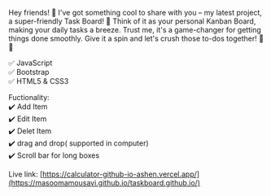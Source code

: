 Hey friends! 🚀 I've got something cool to share with you – my latest project, a super-friendly Task Board! 🎉 Think of it as your personal Kanban Board, making your daily tasks a breeze. Trust me, it's a game-changer for getting things done smoothly. Give it a spin and let's crush those to-dos together! 🚀💪 <br/>
 
✅ JavaScript  <br/>
✅ Bootstrap  <br/>
✅ HTML5 & CSS3  <br/>

Fuctionality:  <br/>
✔️ Add Item  <br/>
✔️ Edit Item  <br/>
✔️ Delet Item  <br/>
✔️ drag and drop( supported in computer) <br/>
✔️ Scroll bar for long boxes <br/>

Live link: [https://calculator-github-io-ashen.vercel.app/](https://masoomamousavi.github.io/taskboard.github.io/)
